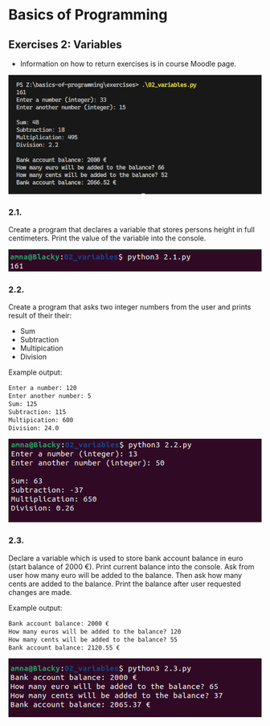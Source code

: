 # Basics of Programming

## Exercises 2: Variables
* Information on how to return exercises is in course Moodle page.

![Exercise 2](./02_variables.png)

### 2.1.
Create a program that declares a variable that stores persons height in full centimeters. Print the value of the variable into the console.

![2.1 screenshot](2.1.png)

### 2.2.
Create a program that asks two integer numbers from the user and prints result of their their:
* Sum
* Subtraction
* Multipication
* Division

Example output:

    Enter a number: 120
    Enter another number: 5
    Sum: 125
    Subtraction: 115
    Multipication: 600
    Division: 24.0

![2.2 screenshot](2.2.png)

### 2.3.
Declare a variable which is used to store bank account balance in euro (start balance of 2000 €). Print current balance into the console. Ask from user how many euro will be added to the balance. Then ask how many cents are added to the balance. Print the balance after user requested changes are made.

Example output:

    Bank account balance: 2000 €
    How many euros will be added to the balance? 120
    How many cents will be added to the balance? 55
    Bank account balance: 2120.55 €

![2.3 screenshot](2.3.png)
